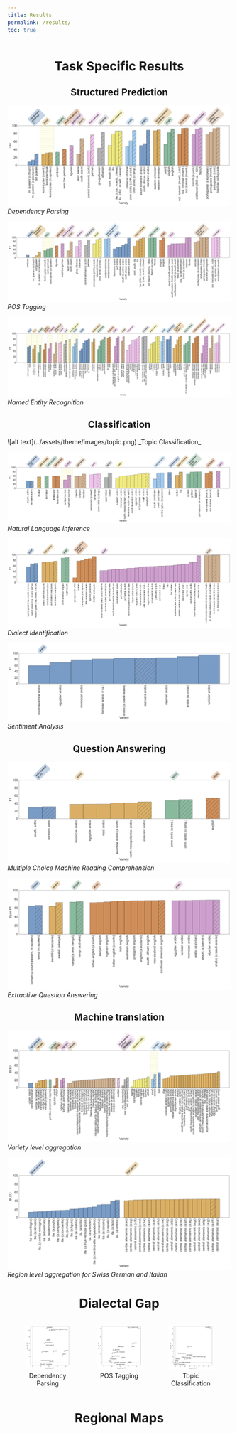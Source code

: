 ```yaml
---
title: Results
permalink: /results/
toc: true
---
```




<h1 style="text-align: center;">Task Specific Results</h1>

<h2 style="text-align: center;">Structured Prediction</h2>

![alt text](../assets/theme/images/dep.png)
_Dependency Parsing_

![alt text](../assets/theme/images/pos.png)
_POS Tagging_

![alt text](../assets/theme/images/ner.png)
_Named Entity Recognition_


<h2 style="text-align: center;">Classification</h2>
![alt text](../assets/theme/images/topic.png)
_Topic Classification_

![alt text](../assets/theme/images/nli.png)
_Natural Language Inference_

![alt text](../assets/theme/images/di.png)
_Dialect Identification_

![alt text](../assets/theme/images/sc.png)
_Sentiment Analysis_

<h2 style="text-align: center;">Question Answering</h2>

![alt text](../assets/theme/images/rcmc.png)
_Multiple Choice Machine Reading Comprehension_

![alt text](../assets/theme/images/sdqa-test.png)
_Extractive Question Answering_


<h2 style="text-align: center;">Machine translation</h2>

![alt text](../assets/theme/images/mt-dialect.png)
_Variety level aggregation_

![alt text](../assets/theme/images/mt-region.png)
_Region level aggregation for Swiss German and Italian_


<h1 style="text-align: center;">Dialectal Gap</h1>

<div style="width: 100%; display: flex; justify-content: center;">
    <figure style="display: inline-block; text-align: center; margin-right: 20px;">
        <img src="../assets/theme/images/dep-gap.png" style="width: 100%; height: auto;">
        <figcaption style="width: 100%;">Dependency Parsing</figcaption>
    </figure>
    <figure style="display: inline-block; text-align: center; margin-right: 20px;">
        <img src="../assets/theme/images/pos-gap.png" style="width: 100%; height: auto;">
        <figcaption style="width: 100%;">POS Tagging</figcaption>
    </figure>
    <figure style="display: inline-block; text-align: center;">
        <img src="../assets/theme/images/topic-gap.png" style="width: 100%; height: auto;">
        <figcaption style="width: 100%;">Topic Classification</figcaption>
    </figure>
</div>



<h1 style="text-align: center;"> Regional Maps</h1>

